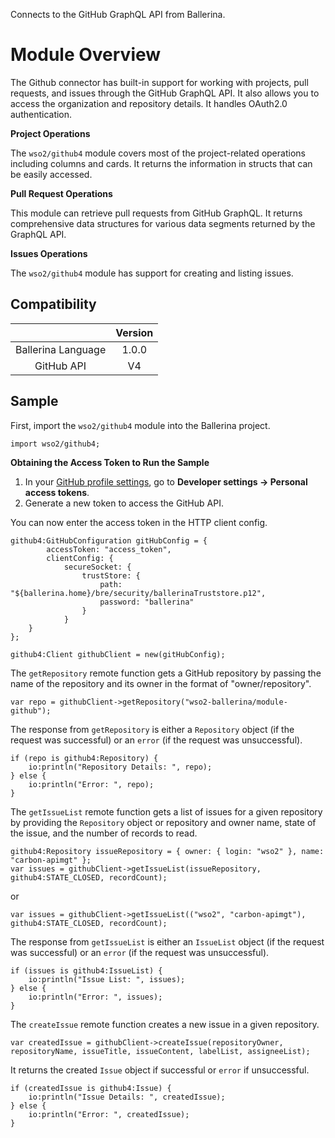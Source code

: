 Connects to the GitHub GraphQL API from Ballerina.

# Module Overview

The Github connector has built-in support for working with projects, pull requests, and issues through the GitHub GraphQL API. It also allows you to access the organization and repository details. It handles OAuth2.0 authentication.

**Project Operations**

The `wso2/github4` module covers most of the project-related operations including columns and cards. It returns the information in structs that can be easily accessed.

**Pull Request Operations**

This module can retrieve pull requests from GitHub GraphQL. It returns comprehensive data structures for various data segments returned by the GraphQL API.

**Issues Operations**

The `wso2/github4` module has support for creating and listing issues.


## Compatibility
|                             |       Version               |
|:---------------------------:|:---------------------------:|
| Ballerina Language          | 1.0.0                       |
| GitHub API                  | V4                          |

## Sample

First, import the `wso2/github4` module into the Ballerina project.

```ballerina
import wso2/github4;
```

**Obtaining the Access Token to Run the Sample**

1. In your [GitHub profile settings](https://github.com/settings/profile), go to **Developer settings -> Personal access tokens**.
2. Generate a new token to access the GitHub API.

You can now enter the access token in the HTTP client config.
```ballerina
github4:GitHubConfiguration gitHubConfig = {
        accessToken: "access_token",
        clientConfig: { 
            secureSocket: {
                trustStore: {
                    path: "${ballerina.home}/bre/security/ballerinaTruststore.p12",
                    password: "ballerina"
                }
            }
    }
};
 
github4:Client githubClient = new(gitHubConfig);
```

The `getRepository` remote function gets a GitHub repository by passing the name of the repository and its owner in the format of "owner/repository".
```ballerina
var repo = githubClient->getRepository("wso2-ballerina/module-github");
```

The response from `getRepository` is either a `Repository` object (if the request was successful) or an `error` (if the request was unsuccessful).
```ballerina
if (repo is github4:Repository) {
    io:println("Repository Details: ", repo);
} else {
    io:println("Error: ", repo);
}
```

The `getIssueList` remote function gets a list of issues for a given repository by providing the `Repository` object or repository and owner name, state of the issue, and the number of records to read.

```ballerina
github4:Repository issueRepository = { owner: { login: "wso2" }, name: "carbon-apimgt" };
var issues = githubClient->getIssueList(issueRepository, github4:STATE_CLOSED, recordCount);
```
or
```ballerina
var issues = githubClient->getIssueList(("wso2", "carbon-apimgt"), github4:STATE_CLOSED, recordCount);
```

The response from `getIssueList` is either an `IssueList` object (if the request was successful) or an `error` (if the request was unsuccessful).

```ballerina
if (issues is github4:IssueList) {
    io:println("Issue List: ", issues);
} else {
    io:println("Error: ", issues);
}
```

The `createIssue` remote function creates a new issue in a given repository.

```ballerina
var createdIssue = githubClient->createIssue(repositoryOwner, repositoryName, issueTitle, issueContent, labelList, assigneeList);
```

It returns the created `Issue` object if successful or `error` if unsuccessful.

```ballerina
if (createdIssue is github4:Issue) {
    io:println("Issue Details: ", createdIssue);
} else {
    io:println("Error: ", createdIssue);
}
```
